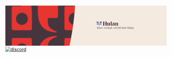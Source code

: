 ![Banner](https://raw.githubusercontent.com/hulanbv/.github/master/banner.png)
[![discord](https://img.shields.io/discord/700614295393665084?color=%236373F6&label=discord&style=for-the-badge)](https://discord.gg/CWatxj3)
